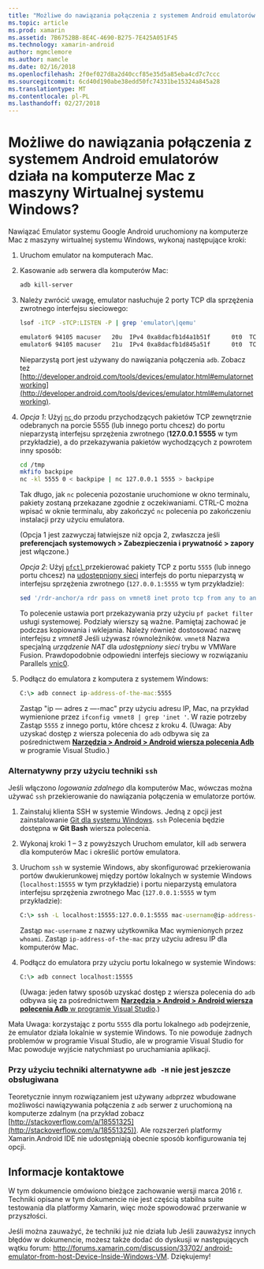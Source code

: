 ```yaml
---
title: "Możliwe do nawiązania połączenia z systemem Android emulatorów działa na komputerze Mac z maszyny Wirtualnej systemu Windows?"
ms.topic: article
ms.prod: xamarin
ms.assetid: 7B6752BB-8E4C-4690-B275-7E425A051F45
ms.technology: xamarin-android
author: mgmclemore
ms.author: mamcle
ms.date: 02/16/2018
ms.openlocfilehash: 2f0ef027d8a2d40ccf85e35d5a85eba4cd7c7ccc
ms.sourcegitcommit: 6cd40d190abe38edd50fc74331be15324a845a28
ms.translationtype: MT
ms.contentlocale: pl-PL
ms.lasthandoff: 02/27/2018
---
```

# <a name="is-it-possible-to-connect-to-android-emulators-running-on-a-mac-from-a-windows-vm"></a>Możliwe do nawiązania połączenia z systemem Android emulatorów działa na komputerze Mac z maszyny Wirtualnej systemu Windows?

Nawiązać Emulator systemu Google Android uruchomiony na komputerze Mac z maszyny wirtualnej systemu Windows, wykonaj następujące kroki:

1.  Uruchom emulator na komputerach Mac.

2.  Kasowanie `adb` serwera dla komputerów Mac:

    ```bash
    adb kill-server
    ```

3.  Należy zwrócić uwagę, emulator nasłuchuje 2 porty TCP dla sprzężenia zwrotnego interfejsu sieciowego:

    ```bash
    lsof -iTCP -sTCP:LISTEN -P | grep 'emulator\|qemu'

    emulator6 94105 macuser   20u  IPv4 0xa8dacfb1d4a1b51f      0t0  TCP localhost:5555 (LISTEN)
    emulator6 94105 macuser   21u  IPv4 0xa8dacfb1d845a51f      0t0  TCP localhost:5554 (LISTEN)
    ```

    Nieparzystą port jest używany do nawiązania połączenia `adb`. Zobacz też [http://developer.android.com/tools/devices/emulator.html#emulatornetworking](http://developer.android.com/tools/devices/emulator.html#emulatornetworking).

4.  _Opcja 1_: Użyj [ `nc` ](https://developer.apple.com/library/mac/documentation/Darwin/Reference/ManPages/man1/nc.1.html) do przodu przychodzących pakietów TCP zewnętrznie odebranych na porcie 5555 (lub innego portu chcesz) do portu nieparzystą interfejsu sprzężenia zwrotnego (**127.0.0.1 5555** w tym przykładzie), a do przekazywania pakietów wychodzących z powrotem inny sposób:

    ```bash
    cd /tmp
    mkfifo backpipe
    nc -kl 5555 0 < backpipe | nc 127.0.0.1 5555 > backpipe
    ```

    Tak długo, jak `nc` polecenia pozostanie uruchomione w okno terminalu, pakiety zostaną przekazane zgodnie z oczekiwaniami. CTRL-C można wpisać w oknie terminalu, aby zakończyć `nc` polecenia po zakończeniu instalacji przy użyciu emulatora.

    (Opcja 1 jest zazwyczaj łatwiejsze niż opcja 2, zwłaszcza jeśli **preferencjach systemowych > Zabezpieczenia i prywatność > zapory** jest włączone.) 

    _Opcja 2_: Użyj [ `pfctl` ](https://developer.apple.com/library/mac/documentation/Darwin/Reference/ManPages/man8/pfctl.8.html) przekierować pakiety TCP z portu `5555` (lub innego portu chcesz) na [udostępniony sieci](http://kb.parallels.com/en/4948) interfejs do portu nieparzystą w interfejsu sprzężenia zwrotnego (`127.0.0.1:5555` w tym przykładzie):

    ```bash
    sed '/rdr-anchor/a rdr pass on vmnet8 inet proto tcp from any to any port 5555 -> 127.0.0.1 port 5555' /etc/pf.conf | sudo pfctl -ef -
    ```

    To polecenie ustawia port przekazywania przy użyciu `pf packet filter` usługi systemowej. Podziały wierszy są ważne. Pamiętaj zachować je podczas kopiowania i wklejania. Należy również dostosować nazwę interfejsu z *vmnet8* Jeśli używasz równoleżników. `vmnet8` Nazwa specjalną *urządzenie NAT* dla *udostępniony sieci* trybu w VMWare Fusion. Prawdopodobnie odpowiedni interfejs sieciowy w rozwiązaniu Parallels [vnic0](http://download.parallels.com/doc/psbm/en/Parallels_Server_Bare_Metal_Users_Guide/29258.htm).

5.  Podłącz do emulatora z komputera z systemem Windows:

    ```cmd
    C:\> adb connect ip-address-of-the-mac:5555
    ```

    Zastąp "ip — adres z —-mac" przy użyciu adresu IP, Mac, na przykład wymienione przez `ifconfig vmnet8 | grep 'inet '`. W razie potrzeby Zastąp `5555` z innego portu, które chcesz z kroku 4\. (Uwaga: Aby uzyskać dostęp z wiersza polecenia do `adb` odbywa się za pośrednictwem [ **Narzędzia > Android > Android wiersza polecenia Adb** ](~/cross-platform/troubleshooting/questions/version-logs.md#adb-logcat) w programie Visual Studio.)

### <a name="alternate-technique-using-ssh"></a>Alternatywny przy użyciu techniki `ssh`

Jeśli włączono _logowania zdalnego_ dla komputerów Mac, wówczas można używać `ssh` przekierowanie do nawiązania połączenia w emulatorze portów.

1.  Zainstaluj klienta SSH w systemie Windows. Jedną z opcji jest zainstalowanie [Git dla systemu Windows](https://git-for-windows.github.io/). `ssh` Polecenia będzie dostępna w **Git Bash** wiersza polecenia.

2.  Wykonaj kroki 1 – 3 z powyższych Uruchom emulator, kill `adb` serwera dla komputerów Mac i określić portów emulatora.

3.  Uruchom `ssh` w systemie Windows, aby skonfigurować przekierowania portów dwukierunkowej między portów lokalnych w systemie Windows (`localhost:15555` w tym przykładzie) i portu nieparzystą emulatora interfejsu sprzężenia zwrotnego Mac (`127.0.0.1:5555` w tym przykładzie):

    ```cmd 
    C:\> ssh -L localhost:15555:127.0.0.1:5555 mac-username@ip-address-of-the-mac
    ```

    Zastąp `mac-username` z nazwy użytkownika Mac wymienionych przez `whoami`. Zastąp `ip-address-of-the-mac` przy użyciu adresu IP dla komputerów Mac.

4.  Podłącz do emulatora przy użyciu portu lokalnego w systemie Windows:

    ```cmd
    C:\> adb connect localhost:15555
    ```

    (Uwaga: jeden łatwy sposób uzyskać dostęp z wiersza polecenia do `adb` odbywa się za pośrednictwem [ **Narzędzia > Android > Android wiersza polecenia Adb** w programie Visual Studio](~/cross-platform/troubleshooting/questions/version-logs.md#adb-logcat).)

Mała Uwaga: korzystając z portu `5555` dla portu lokalnego `adb` podejrzenie, że emulator działa lokalnie w systemie Windows. To nie powoduje żadnych problemów w programie Visual Studio, ale w programie Visual Studio for Mac powoduje wyjście natychmiast po uruchamiania aplikacji.

### <a name="alternate-technique-using-adb--h-is-not-yet-supported"></a>Przy użyciu techniki alternatywne `adb -H` nie jest jeszcze obsługiwana

Teoretycznie innym rozwiązaniem jest używany `adb`przez wbudowane możliwości nawiązywania połączenia z `adb` serwer z uruchomioną na komputerze zdalnym (na przykład zobacz [http://stackoverflow.com/a/18551325](http://stackoverflow.com/a/18551325)).
Ale rozszerzeń platformy Xamarin.Android IDE nie udostępniają obecnie sposób konfigurowania tej opcji.

## <a name="contact-information"></a>Informacje kontaktowe

W tym dokumencie omówiono bieżące zachowanie wersji marca 2016 r. Techniki opisane w tym dokumencie nie jest częścią stabilna suite testowania dla platformy Xamarin, więc może spowodować przerwanie w przyszłości.

Jeśli można zauważyć, że techniki już nie działa lub Jeśli zauważysz innych błędów w dokumencie, możesz także dodać do dyskusji w następujących wątku forum: [http://forums.xamarin.com/discussion/33702/ android-emulator-from-host-Device-Inside-Windows-VM](http://forums.xamarin.com/discussion/33702/android-emulator-from-host-device-inside-windows-vm).
Dziękujemy!

